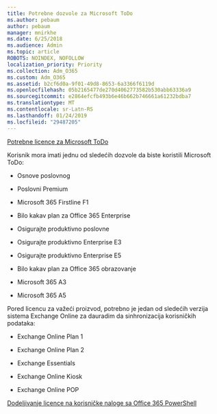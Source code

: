 ```yaml
---
title: Potrebne dozvole za Microsoft ToDo
ms.author: pebaum
author: pebaum
manager: mnirkhe
ms.date: 6/25/2018
ms.audience: Admin
ms.topic: article
ROBOTS: NOINDEX, NOFOLLOW
localization_priority: Priority
ms.collection: Adm_O365
ms.custom: Adm_O365
ms.assetid: b2cf6d0a-9f01-49d8-8653-6a3366f6119d
ms.openlocfilehash: 05b2165477de270d4062773582b530abb63336a9
ms.sourcegitcommit: e2864efcfb493b6e46b662b746661a61232bdba7
ms.translationtype: MT
ms.contentlocale: sr-Latn-RS
ms.lasthandoff: 01/24/2019
ms.locfileid: "29487205"
---
```

[Potrebne licence za Microsoft ToDo](https://support.office.com/article/381e9d1b-c500-49b5-973e-890fd86528d7.aspx)
  
Korisnik mora imati jednu od sledećih dozvole da biste koristili Microsoft ToDo:
  
- Osnove poslovnog
    
- Poslovni Premium
    
- Microsoft 365 Firstline F1
    
- Bilo kakav plan za Office 365 Enterprise
    
- Osigurajte produktivno poslovne
    
- Osigurajte produktivno Enterprise E3
    
- Osigurajte produktivno Enterprise E5
    
- Bilo kakav plan za Office 365 obrazovanje
    
- Microsoft 365 A3
    
- Microsoft 365 A5
    
Pored licencu za važeći proizvod, potrebno je jedan od sledećih verzija sistema Exchange Online za dauradim da sinhronizacija korisničkih podataka: 
  
- Exchange Online Plan 1
    
- Exchange Online Plan 2
    
- Exchange Essentials
    
- Exchange Online Kiosk
    
- Exchange Online POP
    
[Dodeljivanje licence na korisničke naloge sa Office 365 PowerShell](https://docs.microsoft.com/en-us/office365/enterprise/powershell/assign-licenses-to-user-accounts-with-office-365-powershell )
  

